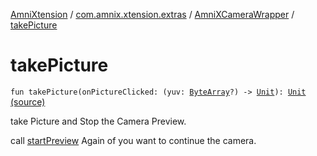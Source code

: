[AmniXtension](../../index.md) / [com.amnix.xtension.extras](../index.md) / [AmniXCameraWrapper](index.md) / [takePicture](./take-picture.md)

# takePicture

`fun takePicture(onPictureClicked: (yuv: `[`ByteArray`](https://kotlinlang.org/api/latest/jvm/stdlib/kotlin/-byte-array/index.html)`?) -> `[`Unit`](https://kotlinlang.org/api/latest/jvm/stdlib/kotlin/-unit/index.html)`): `[`Unit`](https://kotlinlang.org/api/latest/jvm/stdlib/kotlin/-unit/index.html) [(source)](https://github.com/AmniX/AmniXTension/tree/master/AmniXtension/src/main/java/com/amnix/xtension/extras/AmniXCameraWrapper.kt#L32)

take Picture and Stop the Camera Preview.

call [startPreview](start-preview.md) Again of you want to continue the camera.

